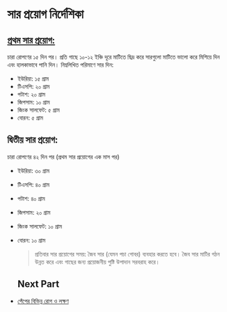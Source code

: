 # সার প্রয়োগ নির্দেশিকা

## [প্রথম সার প্রয়োগ:](https://youtu.be/HaQpJmax62k?t=368)

চারা রোপণের ১৫ দিন পর। প্রতি গাছে ১০-১২ ইঞ্চি দূরে মাটিতে ছিদ্র করে সারগুলো মাটিতে ভালো করে মিশিয়ে দিন এবং হালকাভাবে পানি দিন। নিম্নলিখিত পরিমাণে সার দিন:

- ইউরিয়া: ১৫ গ্রাম
- টিএসপি: ২০ গ্রাম
- পটাশ: ২০ গ্রাম
- জিপসাম: ১০ গ্রাম
- জিংক সালফেট: ৫ গ্রাম
- বোরন: ৫ গ্রাম

## দ্বিতীয় সার প্রয়োগ:

চারা রোপণের ৪২ দিন পর (প্রথম সার প্রয়োগের এক মাস পর)

- ইউরিয়া: ৩০ গ্রাম
- টিএসপি: ৪০ গ্রাম
- পটাশ: ৪০ গ্রাম
- জিপসাম: ২০ গ্রাম
- জিংক সালফেট: ১০ গ্রাম
- বোরন: ১০ গ্রাম

  > প্রতিবার সার প্রয়োগের সময়: জৈব সার (যেমন পচা গোবর) ব্যবহার করতে হবে। জৈব সার মাটির গঠন উন্নত করে এবং গাছের জন্য প্রয়োজনীয় পুষ্টি উপাদান সরবরাহ করে।

  ## Next Part

- [পেঁপের বিভিন্ন রোগ ও লক্ষণ](https://github.com/ShoyaibUddin/Modern-Agriculture/blob/c4bafcd08cec3fdd9bfae8edf17747baeaca6480/Cultivation%20of%20Papaya/disease.md)
